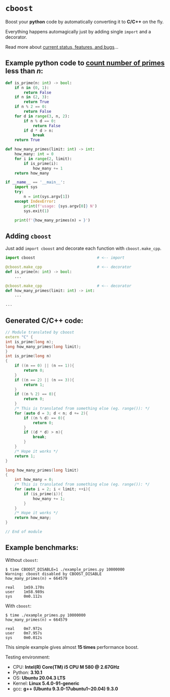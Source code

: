 # `cboost`

Boost your **python** code by automatically converting it to **C/C++** on the fly.

Everything happens automagically just by adding single `import` and a decorator.

Read more about [current status, features, and bugs](TODO.md)...

## Example python code to [count number of primes](https://en.wikipedia.org/wiki/Prime-counting_function) less than *n*:

```python
def is_prime(n: int) -> bool:
    if n in (0, 1):
        return False
    if n in (2, 3):
        return True
    if n % 2 == 0:
        return False
    for d in range(3, n, 2):
        if n % d == 0:
            return False
        if d * d > n:
            break
    return True

def how_many_primes(limit: int) -> int:
    how_many: int = 0
    for i in range(2, limit):
        if is_prime(i):
            how_many += 1
    return how_many

if __name__ == '__main__':
    import sys
    try:
        n = int(sys.argv[1])
    except IndexError:
        print(f'usage: {sys.argv[0]} N')
        sys.exit(1)

    print(f'{how_many_primes(n) = }')
```

## Adding `cboost`

Just add `import cboost` and decorate each function with `cboost.make_cpp`.

```python
import cboost                           # <-- import

@cboost.make_cpp                        # <-- decorator
def is_prime(n: int) -> bool:
    ...

@cboost.make_cpp                        # <-- decorator
def how_many_primes(limit: int) -> int:
    ...

...
```

## Generated C/C++ code:
```cpp
// Module translated by cboost
extern "C" {
int is_prime(long n);
long how_many_primes(long limit);
}
int is_prime(long n)
{
    if ((n == 0) || (n == 1)){
        return 0;
    }
    if ((n == 2) || (n == 3)){
        return 1;
    }
    if ((n % 2) == 0){
        return 0;
    }
    /* This is translated from something else (eg. range()): */
    for (auto d = 3; d < n; d += 2){
        if ((n % d) == 0){
            return 0;
        }
        if ((d * d) > n){
            break;
        }
    }
    /* Hope it works */
    return 1;
}

long how_many_primes(long limit)
{
    int how_many = 0;
    /* This is translated from something else (eg. range()): */
    for (auto i = 2; i < limit; ++i){
        if (is_prime(i)){
            how_many += 1;
        }
    }
    /* Hope it works */
    return how_many;
}

// End of module
```

## Example benchmarks:

Without `cboost`:
```
$ time CBOOST_DISABLE=1 ./example_primes.py 10000000
Warning: cboost disabled by CBOOST_DISABLE
how_many_primes(n) = 664579

real	1m59.170s
user	1m58.989s
sys     0m0.112s
```

With `cboost`:
```
$ time ./example_primes.py 10000000
how_many_primes(n) = 664579

real	0m7.972s
user	0m7.957s
sys     0m0.012s
```

This simple example gives almost **15 times** performance boost.

Testing environment:
- CPU: **Intel(R) Core(TM) i5 CPU M 580  @ 2.67GHz**
- Python: **3.10.1**
- OS: **Ubuntu 20.04.3 LTS**
- Kernel: **Linux 5.4.0-91-generic**
- gcc: **g++ (Ubuntu 9.3.0-17ubuntu1~20.04) 9.3.0**

